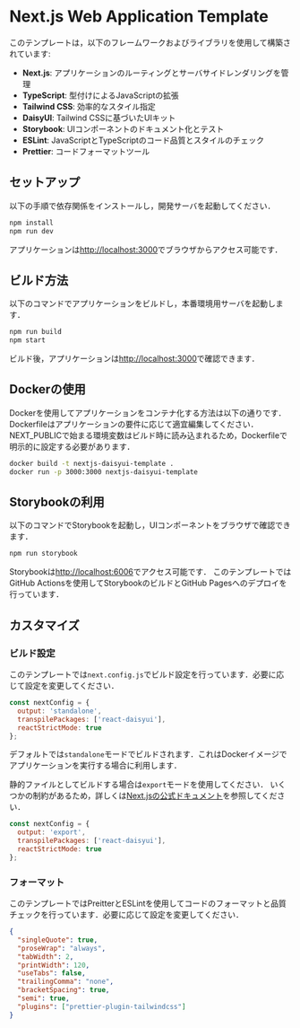 
# Next.js Web Application Template

このテンプレートは，以下のフレームワークおよびライブラリを使用して構築されています:

- **Next.js**: アプリケーションのルーティングとサーバサイドレンダリングを管理
- **TypeScript**: 型付けによるJavaScriptの拡張
- **Tailwind CSS**: 効率的なスタイル指定
- **DaisyUI**: Tailwind CSSに基づいたUIキット
- **Storybook**: UIコンポーネントのドキュメント化とテスト
- **ESLint**: JavaScriptとTypeScriptのコード品質とスタイルのチェック
- **Prettier**: コードフォーマットツール

## セットアップ

以下の手順で依存関係をインストールし，開発サーバを起動してください．

```bash
npm install
npm run dev
```

アプリケーションは[http://localhost:3000](http://localhost:3000)でブラウザからアクセス可能です．

## ビルド方法

以下のコマンドでアプリケーションをビルドし，本番環境用サーバを起動します．

```bash
npm run build
npm start
```

ビルド後，アプリケーションは[http://localhost:3000](http://localhost:3000)で確認できます．

## Dockerの使用

Dockerを使用してアプリケーションをコンテナ化する方法は以下の通りです．Dockerfileはアプリケーションの要件に応じて適宜編集してください．NEXT_PUBLICで始まる環境変数はビルド時に読み込まれるため，Dockerfileで明示的に設定する必要があります．

```bash
docker build -t nextjs-daisyui-template .
docker run -p 3000:3000 nextjs-daisyui-template
```

## Storybookの利用

以下のコマンドでStorybookを起動し，UIコンポーネントをブラウザで確認できます．

```bash
npm run storybook
```

Storybookは[http://localhost:6006](http://localhost:6006)でアクセス可能です．
このテンプレートではGitHub Actionsを使用してStorybookのビルドとGitHub Pagesへのデプロイを行っています．

## カスタマイズ

### ビルド設定

このテンプレートでは`next.config.js`でビルド設定を行っています．必要に応じて設定を変更してください．

```javascript
const nextConfig = {
  output: 'standalone',
  transpilePackages: ['react-daisyui'],
  reactStrictMode: true
};
```

デフォルトでは`standalone`モードでビルドされます．これはDockerイメージでアプリケーションを実行する場合に利用します．

静的ファイルとしてビルドする場合は`export`モードを使用してください．
いくつかの制約があるため，詳しくは[Next.jsの公式ドキュメント](https://nextjs.org/docs/app/building-your-application/deploying/static-exports)を参照してください．

```javascript
const nextConfig = {
  output: 'export',
  transpilePackages: ['react-daisyui'],
  reactStrictMode: true
};
```

### フォーマット

このテンプレートではPreitterとESLintを使用してコードのフォーマットと品質チェックを行っています．必要に応じて設定を変更してください．

```json
{
  "singleQuote": true,
  "proseWrap": "always",
  "tabWidth": 2,
  "printWidth": 120,
  "useTabs": false,
  "trailingComma": "none",
  "bracketSpacing": true,
  "semi": true,
  "plugins": ["prettier-plugin-tailwindcss"]
}
```